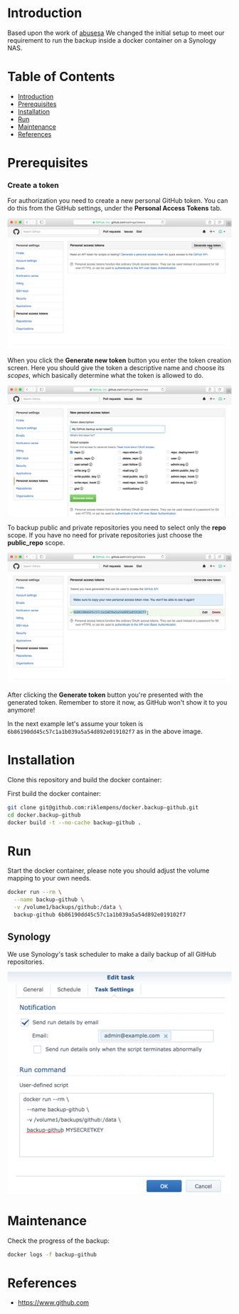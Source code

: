 
# Introduction

Based upon the work of [abusesa](https://github.com/abusesa/github-backup)
We changed the initial setup to meet our requirement to run the backup inside a docker container on a Synology NAS.

# Table of Contents

- [Introduction](#introduction)
- [Prerequisites](#prerequisites)
- [Installation](#installation)
- [Run](#run)
- [Maintenance](#maintenance)
- [References](#references)

# Prerequisites

### Create a token

For authorization you need to create a new personal GitHub token. You can do this from the GitHub settings, under the **Personal Access Tokens** tab.

![Step 1](images/new-token-1.png)

When you click the **Generate new token** button you enter the token creation screen. Here you should give the token a descriptive name and choose its *scopes*, which basically determine what the token is allowed to do.

![Step 2](images/new-token-2.png)

To backup public and private repositories you need to select only the **repo** scope. If you have no need for private repositories just choose the **public_repo** scope.

![Step 3](images/new-token-3.png)

After clicking the **Generate token** button you're presented with the generated token. Remember to store it now, as GitHub won't show it to you anymore!

In the next example let's assume your token is ```6b86190dd45c57c1a1b039a5a54d892e019102f7``` as in the above image.

# Installation

Clone this repository and build the docker container:

First build the docker container:

```bash
git clone git@github.com:riklempens/docker.backup-github.git
cd docker.backup-github
docker build -t --no-cache backup-github .
```

# Run

Start the docker container, please note you should adjust the volume mapping to your own needs.

```bash
docker run --rm \
  --name backup-github \
  -v /volume1/backups/github:/data \
  backup-github 6b86190dd45c57c1a1b039a5a54d892e019102f7
```

## Synology

We use Synology's task scheduler to make a daily backup of all GitHub repositories.

![synology scheduled task](images/synology-task.png)



# Maintenance

Check the progress of the backup:

```bash
docker logs -f backup-github
```


# References

* https://www.github.com
